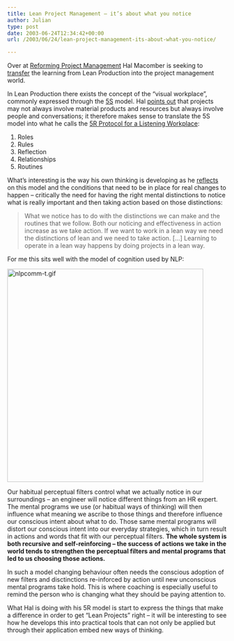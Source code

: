 ```yaml
---
title: Lean Project Management – it’s about what you notice
author: Julian
type: post
date: 2003-06-24T12:34:42+00:00
url: /2003/06/24/lean-project-management-its-about-what-you-notice/

---
```

Over at [Reforming Project Management][1] Hal Macomber is seeking to [transfer][2] the learning from Lean Production into the project management world. 

In Lean Production there exists the concept of the &#8220;visual workplace&#8221;, commonly expressed through the [5S][3] model. Hal [points out][4] that projects may not always involve material products and resources but always involve people and conversations; it therefore makes sense to translate the 5S model into what he calls the [5R Protocol for a Listening Workplace][5]:

  1. Roles
  2. Rules
  3. Reflection
  4. Relationships
  5. Routines

What&#8217;s interesting is the way his own thinking is developing as he [reflects][6] on this model and the conditions that need to be in place for real changes to happen &#8211; critically the need for having the right mental distinctions to notice what is really important and then taking action based on those distinctions:

> What we notice has to do with the distinctions we can make and the routines that we follow. Both our noticing and effectiveness in action increase as we take action. If we want to work in a lean way we need the distinctions of lean and we need to take action. [&#8230;] Learning to operate in a lean way happens by doing projects in a lean way.

For me this sits well with the model of cognition used by NLP:
  
<img alt="nlpcomm-t.gif" src="https://www.synesthesia.co.uk/blog/images/nlpcomm-t.gif" width="450" height="489" border="0" />
  
Our habitual perceptual filters control what we actually notice in our surroundings &#8211; an engineer will notice different things from an HR expert. The mental programs we use (or habitual ways of thinking) will then influence what meaning we ascribe to those things and therefore influence our conscious intent about what to do. Those same mental programs will distort our conscious intent into our everyday strategies, which in turn result in actions and words that fit with our perceptual filters. **The whole system is both recursive and self-reinforcing &#8211; the success of actions we take in the world tends to strengthen the perceptual filters and mental programs that led to us choosing those actions.**

In such a model changing behaviour often needs the conscious adoption of new filters and disctinctions re-inforced by action until new unconscious mental programs take hold. This is where coaching is especially useful to remind the person who is changing what they should be paying attention to.

What Hal is doing with his 5R model is start to express the things that make a difference in order to get &#8220;Lean Projects&#8221; right &#8211; it will be interesting to see how he develops this into practical tools that can not only be applied but through their application embed new ways of thinking.

 [1]: http://weblog.halmacomber.com/ "Reforming Project Management Theory and Practice"
 [2]: http://weblog.halmacomber.com/2003_06_22_archive.html#105640043946027061
 [3]: http://www.superfactory.com/lean_concepts/5s.htm
 [4]: http://weblog.halmacomber.com/2003_06_08_archive.html#200405622
 [5]: http://weblog.halmacomber.com/2003_06_08_archive.html#200415393
 [6]: http://weblog.halmacomber.com/2003_06_15_archive.html#105620161404827968